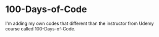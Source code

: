 # 100-Days-of-Code
I'm adding my own codes that different than the instructor from Udemy course called 100-Days-of-Code.
